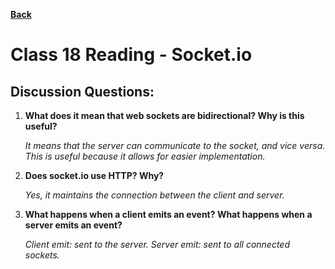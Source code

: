 **[Back](https://clayton-jones.github.io/reading-notes/)**

# Class 18 Reading - Socket.io  

## Discussion Questions:  
  
1. **What does it mean that web sockets are bidirectional? Why is this useful?**  

    *It means that the server can communicate to the socket, and vice versa. This is useful because it allows for easier implementation.*  

2. **Does socket.io use HTTP? Why?**  

    *Yes, it maintains the connection between the client and server.*  

3. **What happens when a client emits an event? What happens when a server emits an event?**  

    *Client emit: sent to the server.* 
    *Server emit: sent to all connected sockets.*

